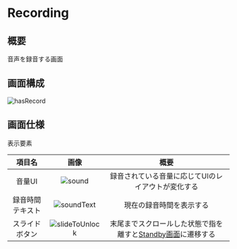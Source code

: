 # Recording

## 概要
音声を録音する画面

## 画面構成

![hasRecord](https://user-images.githubusercontent.com/42649032/195520302-1f49976c-2794-4660-a99b-235e90310836.png)

## 画面仕様
表示要素

|項目名|画像|概要|
|:--:|:--:|:--:|
|音量UI|![sound](https://user-images.githubusercontent.com/42649032/195520893-564ccc34-3db3-4779-baf3-d2a12e824f2a.png)|録音されている音量に応じてUIのレイアウトが変化する|
|録音時間テキスト|![soundText](https://user-images.githubusercontent.com/42649032/195520890-916e0040-ded0-4db2-ad46-129b6f8a150c.png)|現在の録音時間を表示する|
|スライドボタン|![slideToUnlock](https://user-images.githubusercontent.com/42649032/195520894-65db7691-1870-4d31-98fa-97c890c4523a.png)|末尾までスクロールした状態で指を離すと[Standby画面](Standby.md)に遷移する|




